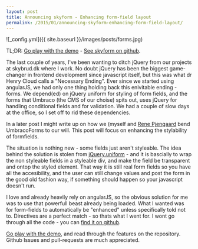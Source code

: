 ```yaml
---
layout: post
title: Announcing skyform - Enhancing form-field layout
permalink: /2015/01/announcing-skyform-enhancing-form-field-layout/
---
```


![_config.yml]({{ site.baseurl }}/images/posts/forms.jpg)

TL;DR: [Go play with the demo](http://filipbech.github.io/demos/skyform) - [See skyform on github](https://github.com/filipbech/skyform).

The last couple of years, I've been wanting to ditch jQuery from our projects at skybrud.dk where I work. No doubt jQuery has been the biggest game-changer in frontend development since javascript itself, but this was what dr Henry Cloud calls a "Necessary Ending". Ever since we started using angularJS, we had only one thing holding back this enivitable ending - forms. We depend(ed) on jQuery uniform for styling of form fields, and the forms that Umbraco (the CMS of our choise) spits out, uses jQuery for handling conditional fields and for validation. We had a couple of slow days at the office, so I set off to rid these dependencies.

In a later post I might write up on how we (myself and [Rene Pjengaard](https://twitter.com/pjengaard) bend UmbracoForms to our will. This post will focus on enhancing the stylability of formfields.

The situation is nothing new - some fields just aren't styleable. The idea behind the solution is stolen from [jQuery.uniform](http://uniformjs.com/) - and it is bascially to wrap the non styleable fields in a styleable div, and make the field be transparent and ontop the styled element. That way it is still real form fields so you have all the accesibility, and the user can still change values and post the form in the good old fashion way, if something should happen so your javascript doesn't run.

I love and already heavily rely on angularJS, so the obvious solution for me was to use that powerfull beast already being loaded. What I wanted was for form-fields to automatically be "enhanced" unless specifically told not to. Directives are a perfect match - so thats what I went for. I wont go through all the code - you can [find it on github](https://github.com/filipbech/skyform).

[Go play with the demo](http://filipbech.github.io/demos/skyform), and read through the features on the repository. Github Issues and pull-requests are much appreciated. 